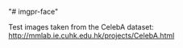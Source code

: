 "# imgpr-face" 

Test images taken from the CelebA dataset:
http://mmlab.ie.cuhk.edu.hk/projects/CelebA.html